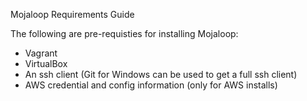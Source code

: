 Mojaloop Requirements Guide

The following are pre-requisties for installing Mojaloop:
* Vagrant
* VirtualBox
* An ssh client (Git for Windows can be used to get a full ssh client)
* AWS credential and config information (only for AWS installs)
